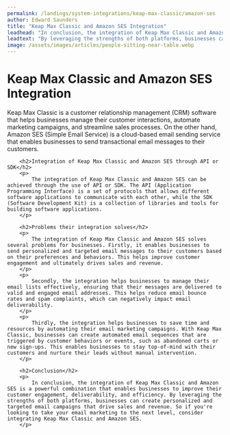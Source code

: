 ```yaml
---
permalink: /landings/system-integrations/keap-max-classic/amazon-ses
author: Edward Saunders
title: "Keap Max Classic and Amazon SES Integration"
leadhead: "In conclusion, the integration of Keap Max Classic and Amazon SES is a powerful combination that enables businesses to improve their customer engagement, deliverability, and efficiency"
leadtext: "By leveraging the strengths of both platforms, businesses can create personalized and targeted email campaigns that drive sales and revenue. So if you're looking to take your email marketing to the next level, consider integrating Keap Max Classic and Amazon SES."
image: /assets/images/articles/people-sitting-near-table.webp
---
```

<div class="arttext">        <h1>Keap Max Classic and Amazon SES Integration</h1>
        <p>
            Keap Max Classic is a customer relationship management (CRM) software that helps businesses manage their customer interactions, automate marketing campaigns, and streamline sales processes. On the other hand, Amazon SES (Simple Email Service) is a cloud-based email sending service that enables businesses to send transactional email messages to their customers.
        </p>

        <h2>Integration of Keap Max Classic and Amazon SES through API or SDK</h2>
        <p>
            The integration of Keap Max Classic and Amazon SES can be achieved through the use of API or SDK. The API (Application Programming Interface) is a set of protocols that allows different software applications to communicate with each other, while the SDK (Software Development Kit) is a collection of libraries and tools for building software applications.
        </p>

        <h2>Problems their integration solves</h2>
        <p>
            The integration of Keap Max Classic and Amazon SES solves several problems for businesses. Firstly, it enables businesses to send personalized and targeted email messages to their customers based on their preferences and behaviors. This helps improve customer engagement and ultimately drives sales and revenue.
        </p>
        <p>
            Secondly, the integration helps businesses to manage their email lists effectively, ensuring that their messages are delivered to valid and engaged email addresses. This helps reduce email bounce rates and spam complaints, which can negatively impact email deliverability.
        </p>
        <p>
            Thirdly, the integration helps businesses to save time and resources by automating their email marketing campaigns. With Keap Max Classic, businesses can create automated email sequences that are triggered by customer behaviors or events, such as abandoned carts or new sign-ups. This enables businesses to stay top-of-mind with their customers and nurture their leads without manual intervention.
        </p>

        <h2>Conclusion</h2>
        <p>
            In conclusion, the integration of Keap Max Classic and Amazon SES is a powerful combination that enables businesses to improve their customer engagement, deliverability, and efficiency. By leveraging the strengths of both platforms, businesses can create personalized and targeted email campaigns that drive sales and revenue. So if you're looking to take your email marketing to the next level, consider integrating Keap Max Classic and Amazon SES. 
        </p>
</div>